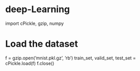 # deep-Learning

import cPickle, gzip, numpy
# Load the dataset
f = gzip.open(’mnist.pkl.gz’, ’rb’)
train_set, valid_set, test_set = cPickle.load(f)
f.close()

